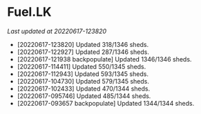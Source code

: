 # Fuel.LK
*Last updated at 20220617-123820*
* [20220617-123820] Updated 318/1346 sheds.
* [20220617-122927] Updated 287/1346 sheds.
* [20220617-121938 backpopulate] Updated 1346/1346 sheds.
* [20220617-114411] Updated 550/1345 sheds.
* [20220617-112943] Updated 593/1345 sheds.
* [20220617-104730] Updated 579/1345 sheds.
* [20220617-102433] Updated 470/1344 sheds.
* [20220617-095746] Updated 485/1344 sheds.
* [20220617-093657 backpopulate] Updated 1344/1344 sheds.